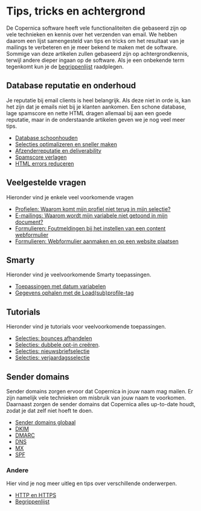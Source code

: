# Tips, tricks en achtergrond
De Copernica software heeft vele functionaliteiten die gebaseerd zijn op
vele technieken en kennis over het verzenden van email. We hebben daarom
een lijst samengesteld van tips en tricks om het resultaat van je mailings
te verbeteren en je meer bekend te maken met de software. Sommige van deze
artikelen zullen gebaseerd zijn op achtergrondkennis, terwijl andere dieper
ingaan op de software. Als je een onbekende term tegenkomt kun je de
[begrippenlijst](./definitions) raadplegen.

## Database reputatie en onderhoud
Je reputatie bij email clients is heel belangrijk. Als deze niet in orde
is, kan het zijn dat je emails niet bij je klanten aankomen. Een schone
database, lage spamscore en nette HTML dragen allemaal bij aan een goede
reputatie, maar in de onderstaande artikelen geven we je nog veel meer tips.
* [Database schoonhouden](./database-maintenance)
* [Selecties optimalizeren en sneller maken](./selections-optimization)
* [Afzenderreputatie en deliverability](./sender-reputation)
* [Spamscore verlagen](./some-tips-to-lower-your-email-spam-score)
* [HTML errors reduceren](./reducing-html-errors)

## Veelgestelde vragen
Hieronder vind je enkele veel voorkomende vragen
* [Profielen: Waarom komt mijn profiel niet terug in mijn selectie?](./profile-in-selection)
* [E-mailings: Waarom wordt mijn variabele niet getoond in mijn document?](./faq-variable-not-visible)
* [Formulieren: Foutmeldingen bij het instellen van een content webformulier](./webform-errors)
* [Formulieren: Webformulier aanmaken en op een website plaatsen](./create-and-publish-a-webform)

## Smarty
Hieronder vind je veelvoorkomende Smarty toepassingen.
* [Toepassingen met datum variabelen](./smarty-date-statements)
* [Gegevens ophalen met de Load(sub)profile-tag](./loadprofile-and-loadsubprofile)

## Tutorials
Hieronder vind je tutorials voor veelvoorkomende toepassingen.
* [Selecties: bounces afhandelen](./automatically-process-bounces)
* [Selecties: dubbele opt-in creëren](create-a-double-optin-for-new-subscribers).
* [Selecties: nieuwsbriefselectie](./create-a-mailing-list)
* [Selecties: verjaardagsselectie](./how-to-create-a-birthday-selection)

## Sender domains
Sender domains zorgen ervoor dat Copernica in jouw naam mag mailen. Er zijn
namelijk vele technieken om misbruik van jouw naam te voorkomen. Daarnaast
zorgen de sender domains dat Copernica alles up-to-date houdt, zodat
je dat zelf niet hoeft te doen.

* [Sender domains globaal](./sender-domains)
* [DKIM](./dkim)
* [DMARC](./dmarc)
* [DNS](./dns)
* [MX](./mx)
* [SPF](./spf)

### Andere
Hier vind je nog meer uitleg en tips over verschillende onderwerpen.

* [HTTP en HTTPS](./http-https)
* [Begrippenlijst](./definitions)
